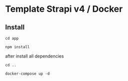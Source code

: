 # Template Strapi v4 / Docker


## Install

```
cd app
```
```
npm install
```
after install all dependencies
```
cd ..
```
```
docker-compose up -d
```
